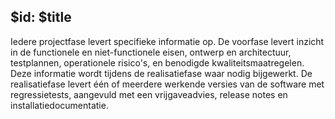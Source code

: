 ## $id: $title

Iedere projectfase levert specifieke informatie op. De voorfase levert inzicht in de functionele en niet-functionele eisen, ontwerp en architectuur, testplannen, operationele risico's, en benodigde kwaliteitsmaatregelen. Deze informatie wordt tijdens de realisatiefase waar nodig bijgewerkt. De realisatiefase levert één of meerdere werkende versies van de software met regressietests, aangevuld met een vrijgaveadvies, release notes en installatiedocumentatie.
